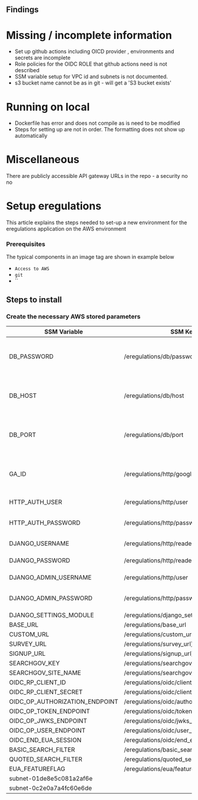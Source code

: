 ## Findings

# Missing / incomplete information
- Set up github actions including OICD provider , environments and secrets are incomplete
- Role policies for the OIDC ROLE that github actions need is not described
- SSM variable setup for VPC id and subnets is not documented.
- s3 bucket name cannot be as in git - will get a 'S3 bucket exists'


# Running on local
- Dockerfile has error and does not compile as is need to be modified
- Steps for setting up are not in order. The formatting does not show up automatically


# Miscellaneous
There are publicly accessible API gateway URLs in the repo - a security no no



# Setup eregulations

This article explains the steps needed to set-up a new environment for the eregulations application on the AWS environment
### Prerequisites
The typical components in an image tag are shown in example below

-   `Access to AWS`
-   `git `
-   ``

## Steps to install



### Create the necessary AWS stored parameters


| SSM Variable | SSM Key | Required | Comments |
|----------|----------|----------|----------|
| DB_PASSWORD | /eregulations/db/password | **YES** | Required for application backend connectivity |
| DB_HOST | /eregulations/db/host | **YES** | Required for application backend connectivity |
| DB_PORT | /eregulations/db/port | **YES** | Required for application backend connectivity |
| GA_ID | /eregulations/http/google_analytics | NO | Required only if Google analytics is needed |
| HTTP_AUTH_USER | /eregulations/http/user | **YES** | User ID for application
| HTTP_AUTH_PASSWORD | /eregulations/http/password | **YES** | Password for application
| DJANGO_USERNAME | /eregulations/http/reader_user | **YES** | Django User|
| DJANGO_PASSWORD | /eregulations/http/reader_password | **YES** | Django Password
| DJANGO_ADMIN_USERNAME |/eregulations/http/user | **YES** | Django User Name 
| DJANGO_ADMIN_PASSWORD | /eregulations/http/password | **YES** | Django Admin password
| DJANGO_SETTINGS_MODULE |/eregulations/django_settings_module}
| BASE_URL|/eregulations/base_url
| CUSTOM_URL|/eregulations/custom_url}
| SURVEY_URL|/eregulations/survey_url}
| SIGNUP_URL|/eregulations/signup_url}
| SEARCHGOV_KEY|/eregulations/searchgov/key}
|SEARCHGOV_SITE_NAME|/eregulations/searchgov/site_name}
|OIDC_RP_CLIENT_ID|/eregulations/oidc/client_id}
|OIDC_RP_CLIENT_SECRET|/eregulations/oidc/client_secret}
|OIDC_OP_AUTHORIZATION_ENDPOINT|/eregulations/oidc/authorization_endpoint}
|OIDC_OP_TOKEN_ENDPOINT|/eregulations/oidc/token_endpoint}
|OIDC_OP_JWKS_ENDPOINT|/eregulations/oidc/jwks_endpoint}
|OIDC_OP_USER_ENDPOINT|/eregulations/oidc/user_endpoint}
|OIDC_END_EUA_SESSION|/eregulations/oidc/end_eua_session}
|BASIC_SEARCH_FILTER|/eregulations/basic_search_filter}
|QUOTED_SEARCH_FILTER|/eregulations/quoted_search_filter}
|EUA_FEATUREFLAG|/eregulations/eua/featureflag}
|subnet-01de8e5c081a2af6e
|subnet-0c2e0a7a4fc60e6de

